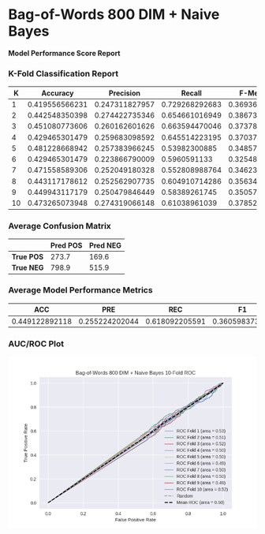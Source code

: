 # Bag-of-Words 800 DIM + Naive Bayes
**Model Performance Score Report**

### K-Fold Classification Report
| K | Accuracy | Precision | Recall | F-Measure | AUC | Kappa |
| --- | --- | --- | --- | --- | --- | --- |
| 1 | 0.419556566231 | 0.247311827957 | 0.729268292683 | 0.369363804818 | 0.527347267172 | 0.0325903166327 |
| 2 | 0.442548350398 | 0.274422735346 | 0.654661016949 | 0.386733416771 | 0.509678875504 | 0.0134567151872 |
| 3 | 0.451080773606 | 0.260162601626 | 0.663594470046 | 0.373783257625 | 0.522507204812 | 0.029591546057 |
| 4 | 0.429465301479 | 0.259683098592 | 0.645514223195 | 0.37037037037 | 0.499544198454 | -0.000615143656473 |
| 5 | 0.481228668942 | 0.257383966245 | 0.53982300885 | 0.348571428571 | 0.500386236431 | 0.000568504832291 |
| 6 | 0.429465301479 | 0.223866790009 | 0.5960591133 | 0.325487558843 | 0.487748491561 | -0.0154920541312 |
| 7 | 0.471558589306 | 0.252049180328 | 0.552808988764 | 0.346235045742 | 0.498415156987 | -0.00227312059445 |
| 8 | 0.443117178612 | 0.252562907735 | 0.604910714286 | 0.356344510191 | 0.496348486914 | -0.00500551821595 |
| 9 | 0.449943117179 | 0.250479846449 | 0.58389261745 | 0.350570852921 | 0.494082082943 | -0.00822720171946 |
| 10 | 0.473265073948 | 0.274319066148 | 0.61038961039 | 0.378523489933 | 0.517386163219 | 0.0249408822028 |

### Average Confusion Matrix
| | Pred POS | Pred NEG |
| --- | --- | --- |
| **True POS** | 273.7 | 169.6 |
| **True NEG** | 798.9 | 515.9 |

### Average Model Performance Metrics
| ACC | PRE | REC | F1 | AUC | KAPP |
| --- | --- | --- | --- | --- | --- |
| 0.449122892118 | 0.255224202044 | 0.618092205591 | 0.360598373579 | 0.5053444164 | 0.00695349265946 |

### AUC/ROC Plot
![ROC Plot](bag-of-words_800_dim_+_naive_bayes_auc-plot.png)
